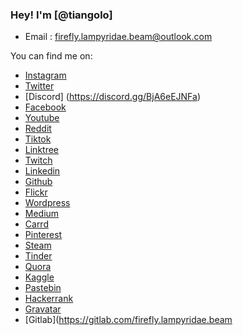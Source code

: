 ### Hey! I'm [@tiangolo]

* Email : firefly.lampyridae.beam@outlook.com


You can find me on:

* [Instagram](https://www.instagram.com/fireflylampyridae/)
* [Twitter](https://twitter.com/FLampyridae)
* [Discord] (https://discord.gg/BjA6eEJNFa)
* [Facebook](https://www.facebook.com/profile.php?id=100074331510977)
* [Youtube](https://www.youtube.com/channel/UCdn8E8Fb47jx1YfC7RvoXYg)
* [Reddit](https://www.reddit.com/user/FireflyLampyridae)
* [Tiktok](https://www.tiktok.com/@fireflylampyridae)
* [Linktree](https://linktr.ee/fireflylampyridae)
* [Twitch](https://www.twitch.tv/fireflylampyridae)
* [Linkedin](https://www.linkedin.com/in/firefly-lampyridae-4521a8224/)
* [Github](https://github.com/firefly-lampyridae)
* [Flickr](https://www.flickr.com/people/194226011@N07/)
* [Wordpress](http://firefly651331725.wordpress.com/)
* [Medium](https://medium.com/@firefly.lampyridae.beam)
* [Carrd](https://fireflylampyridae.carrd.co/)
* [Pinterest](https://br.pinterest.com/fireflylampyridae/)
* [Steam](https://steamcommunity.com/profiles/76561199216409749/)
* [Tinder](https://tinder.com/@firefly_lampyridae)
* [Quora](https://www.quora.com/profile/Firefly-Lampyridae) 
* [Kaggle](https://www.kaggle.com/FireflyLampyridae)
* [Pastebin](https://pastebin.com/u/fireflylampyridae)
* [Hackerrank](https://www.hackerrank.com/firefly_lampyri1)
* [Gravatar](https://en.gravatar.com/fireflylampyridaebeam)
* [Gitlab](https://gitlab.com/firefly.lampyridae.beam
